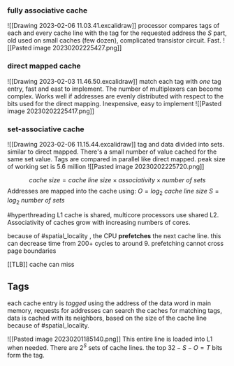 
### **fully associative cache** 
![[Drawing 2023-02-06 11.03.41.excalidraw]]
processor compares tags of each and every cache line with the tag for the requested address the $S$ part, old used on small caches (few dozen), complicated transistor circuit. Fast. 
![[Pasted image 20230202225427.png]]
### **direct mapped cache**
![[Drawing 2023-02-03 11.46.50.excalidraw]]
match each tag with *one* tag entry, fast and east to implement. The number of multiplexers can become complex. Works well if addresses are evenly distributed with respect to the bits used for the direct mapping. Inexpensive, easy to implement
![[Pasted image 20230202225417.png]]
### **set-associative cache**
![[Drawing 2023-02-06 11.15.44.excalidraw]]
tag and data divided into sets. similar to direct mapped. There's a small number of value cached for the same set value. Tags are compared in parallel like direct mapped. 
peak size of working set is 5.6 million
![[Pasted image 20230202225720.png]]

$$cache\ size = cache \ line\ size \times associativity \times number\ of\ sets$$
Addresses are mapped into the cache using:
$O = log_{2}\ cache\ line\ size$
$S = log_{2}\ number\ of \ sets$

#hyperthreading L1 cache is shared, multicore processors use shared L2. 
Associativity of caches grow with increasing numbers of cores. 

because of #spatial_locality , the CPU **prefetches** the next cache line. this can decrease time from 200+ cycles to around 9. prefetching cannot cross page boundaries

[[TLB]] cache can miss

## Tags
each cache entry is *tagged* using the address of the data word in main memory, requests for addresses can search the caches for matching tags, data is cached with its neighbors, based on the size of the cache line because of #spatial_locality. 


![[Pasted image 20230201185140.png]]
This entire line is loaded into L1 when needed. 
There are $2^S$ sets of cache lines. 
the top $32-S-O=T$ bits form the tag. 
